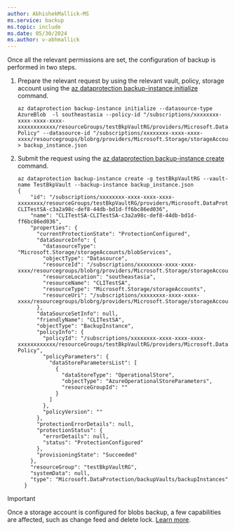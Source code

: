 ```yaml
---
author: AbhishekMallick-MS
ms.service: backup
ms.topic: include
ms.date: 05/30/2024
ms.author: v-abhmallick
---
```


Once all the relevant permissions are set, the configuration of backup is performed in two steps. 

1. Prepare the relevant request by using the relevant vault, policy, storage account using the [az dataprotection backup-instance initialize](/cli/azure/dataprotection/backup-instance#az-dataprotection-backup-instance-initialize) command. 


    ```azurecli-interactive
    az dataprotection backup-instance initialize --datasource-type AzureBlob  -l southeastasia --policy-id "/subscriptions/xxxxxxxx-xxxx-xxxx-xxxx-xxxxxxxxxxxx/resourceGroups/testBkpVaultRG/providers/Microsoft.DataProtection/backupVaults/TestBkpVault/backupPolicies/BlobBackup-Policy" --datasource-id "/subscriptions/xxxxxxxx-xxxx-xxxx-xxxx/resourcegroups/blobrg/providers/Microsoft.Storage/storageAccounts/CLITestSA" > backup_instance.json
    ```

2. Submit the request using the [az dataprotection backup-instance create](/cli/azure/dataprotection/backup-instance#az-dataprotection-backup-instance-create) command.
 
    ```azurecli-interactive
    az dataprotection backup-instance create -g testBkpVaultRG --vault-name TestBkpVault --backup-instance backup_instance.json
    {
        "id": "/subscriptions/xxxxxxxx-xxxx-xxxx-xxxx-xxxxxxxx/resourceGroups/testBkpVaultRG/providers/Microsoft.DataProtection/backupVaults/TestBkpVault/backupInstances/CLITestSA-CLITestSA-c3a2a98c-def8-44db-bd1d-ff6bc86ed036",
        "name": "CLITestSA-CLITestSA-c3a2a98c-def8-44db-bd1d-ff6bc86ed036",
        "properties": {
          "currentProtectionState": "ProtectionConfigured",
          "dataSourceInfo": {
            "datasourceType": "Microsoft.Storage/storageAccounts/blobServices",
            "objectType": "Datasource",
            "resourceId": "/subscriptions/xxxxxxxx-xxxx-xxxx-xxxx/resourcegroups/blobrg/providers/Microsoft.Storage/storageAccounts/CLITestSA",
            "resourceLocation": "southeastasia",
            "resourceName": "CLITestSA",
            "resourceType": "Microsoft.Storage/storageAccounts",
            "resourceUri": "/subscriptions/xxxxxxxx-xxxx-xxxx-xxxx/resourcegroups/blobrg/providers/Microsoft.Storage/storageAccounts/CLITestSA"
          },
          "dataSourceSetInfo": null,
          "friendlyName": "CLITestSA",
          "objectType": "BackupInstance",
          "policyInfo": {
            "policyId": "/subscriptions/xxxxxxxx-xxxx-xxxx-xxxx-xxxxxxxxxxxx/resourceGroups/testBkpVaultRG/providers/Microsoft.DataProtection/backupVaults/TestBkpVault/backupPolicies/BlobBackup-Policy",
            "policyParameters": {
              "dataStoreParametersList": [
                {
                  "dataStoreType": "OperationalStore",
                  "objectType": "AzureOperationalStoreParameters",
                  "resourceGroupId": ""
                }
              ]
            },
            "policyVersion": ""
          },
          "protectionErrorDetails": null,
          "protectionStatus": {
            "errorDetails": null,
            "status": "ProtectionConfigured"
          },
          "provisioningState": "Succeeded"
        },
        "resourceGroup": "testBkpVaultRG",
        "systemData": null,
        "type": "Microsoft.DataProtection/backupVaults/backupInstances"
      }
    ```

> [!IMPORTANT]
> Once a storage account is configured for blobs backup, a few capabilities are affected, such as change feed and delete lock. [Learn more](/azure/backup/blob-backup-configure-manage#effects-on-backed-up-storage-accounts).
